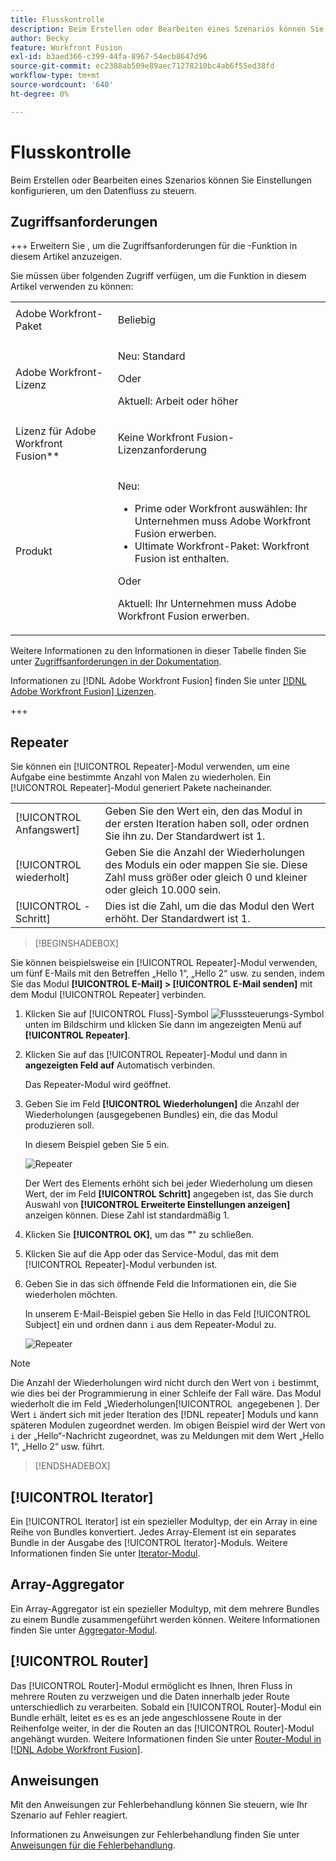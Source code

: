 ```yaml
---
title: Flusskontrolle
description: Beim Erstellen oder Bearbeiten eines Szenarios können Sie Einstellungen konfigurieren, um den Datenfluss zu steuern.
author: Becky
feature: Workfront Fusion
exl-id: b3aed366-c399-44fa-8967-54ecb8647d96
source-git-commit: ec2388ab509e89aec71278210bc4ab6f55ed38fd
workflow-type: tm+mt
source-wordcount: '640'
ht-degree: 0%

---
```


# Flusskontrolle

Beim Erstellen oder Bearbeiten eines Szenarios können Sie Einstellungen konfigurieren, um den Datenfluss zu steuern.

## Zugriffsanforderungen

+++ Erweitern Sie , um die Zugriffsanforderungen für die -Funktion in diesem Artikel anzuzeigen.

Sie müssen über folgenden Zugriff verfügen, um die Funktion in diesem Artikel verwenden zu können:

<table style="table-layout:auto">
 <col> 
 <col> 
 <tbody> 
  <tr> 
   <td role="rowheader">Adobe Workfront-Paket</td> 
   <td> <p>Beliebig</p> </td> 
  </tr> 
  <tr data-mc-conditions=""> 
   <td role="rowheader">Adobe Workfront-Lizenz</td> 
   <td> <p>Neu: Standard</p><p>Oder</p><p>Aktuell: Arbeit oder höher</p> </td> 
  </tr> 
  <tr> 
   <td role="rowheader">Lizenz für Adobe Workfront Fusion**</td> 
   <td>
   <p>Keine Workfront Fusion-Lizenzanforderung</p>
   </td> 
  </tr> 
  <tr> 
   <td role="rowheader">Produkt</td> 
   <td>
   <p>Neu:</p> <ul><li>Prime oder Workfront auswählen: Ihr Unternehmen muss Adobe Workfront Fusion erwerben.</li><li>Ultimate Workfront-Paket: Workfront Fusion ist enthalten.</li></ul>
   <p>Oder</p>
   <p>Aktuell: Ihr Unternehmen muss Adobe Workfront Fusion erwerben.</p>
   </td> 
  </tr>
 </tbody> 
</table>

Weitere Informationen zu den Informationen in dieser Tabelle finden Sie unter [Zugriffsanforderungen in der Dokumentation](/help/workfront-fusion/references/licenses-and-roles/access-level-requirements-in-documentation.md).

Informationen zu [!DNL Adobe Workfront Fusion] finden Sie unter [[!DNL Adobe Workfront Fusion] Lizenzen](/help/workfront-fusion/set-up-and-manage-workfront-fusion/licensing-operations-overview/license-automation-vs-integration.md).

+++

## Repeater

Sie können ein [!UICONTROL Repeater]-Modul verwenden, um eine Aufgabe eine bestimmte Anzahl von Malen zu wiederholen. Ein [!UICONTROL Repeater]-Modul generiert Pakete nacheinander.


<table>
    <tr>
        <td>[!UICONTROL Anfangswert]</td>
        <td>Geben Sie den Wert ein, den das Modul in der ersten Iteration haben soll, oder ordnen Sie ihn zu. Der Standardwert ist 1.</td>
    </tr>
    <tr>
        <td>[!UICONTROL wiederholt]</td>
        <td>Geben Sie die Anzahl der Wiederholungen des Moduls ein oder mappen Sie sie. Diese Zahl muss größer oder gleich 0 und kleiner oder gleich 10.000 sein.</td>
    </tr>
    <tr>
        <td>[!UICONTROL -Schritt]</td>
        <td>Dies ist die Zahl, um die das Modul den Wert erhöht. Der Standardwert ist 1.</td>
    </tr>
</table>

>[!BEGINSHADEBOX]

Sie können beispielsweise ein [!UICONTROL Repeater]-Modul verwenden, um fünf E-Mails mit den Betreffen „Hello 1“, „Hello 2“ usw. zu senden, indem Sie das Modul **[!UICONTROL E-Mail] > [!UICONTROL E-Mail senden]** mit dem Modul [!UICONTROL Repeater] verbinden.

1. Klicken Sie auf [!UICONTROL Fluss]-Symbol ![Flusssteuerungs-Symbol](/help/workfront-fusion/references/apps-and-modules/assets/flow-control-icon.gif) unten im Bildschirm und klicken Sie dann im angezeigten Menü auf **[!UICONTROL Repeater]**.
1. Klicken Sie auf das [!UICONTROL Repeater]-Modul und dann in **angezeigten Feld auf** Automatisch verbinden.

   Das Repeater-Modul wird geöffnet.

1. Geben Sie im Feld **[!UICONTROL Wiederholungen]** die Anzahl der Wiederholungen (ausgegebenen Bundles) ein, die das Modul produzieren soll.

   In diesem Beispiel geben Sie 5 ein.

   ![Repeater](/help/workfront-fusion/references/apps-and-modules/assets/repeater-2-350x207.png)

   Der Wert des Elements erhöht sich bei jeder Wiederholung um diesen Wert, der im Feld **[!UICONTROL Schritt]** angegeben ist, das Sie durch Auswahl von **[!UICONTROL Erweiterte Einstellungen anzeigen]** anzeigen können. Diese Zahl ist standardmäßig 1.

1. Klicken Sie **[!UICONTROL OK]**, um das **&quot;**&quot; zu schließen.

1. Klicken Sie auf die App oder das Service-Modul, das mit dem [!UICONTROL Repeater]-Modul verbunden ist.
1. Geben Sie in das sich öffnende Feld die Informationen ein, die Sie wiederholen möchten.

   In unserem E-Mail-Beispiel geben Sie Hello in das Feld [!UICONTROL Subject] ein und ordnen dann `i` aus dem Repeater-Modul zu.

   ![Repeater](/help/workfront-fusion/references/apps-and-modules/assets/repeater-3-350x207.png)



>[!NOTE]
>
>Die Anzahl der Wiederholungen wird nicht durch den Wert von `i` bestimmt, wie dies bei der Programmierung in einer Schleife der Fall wäre. Das Modul wiederholt die im Feld „Wiederholungen[!UICONTROL &#x200B; angegebenen &#x200B;]. Der Wert `i` ändert sich mit jeder Iteration des [!DNL repeater] Moduls und kann späteren Modulen zugeordnet werden. Im obigen Beispiel wird der Wert von `i` der „Hello“-Nachricht zugeordnet, was zu Meldungen mit dem Wert „Hello 1“, „Hello 2“ usw. führt.

>[!ENDSHADEBOX]

## [!UICONTROL Iterator]

Ein [!UICONTROL Iterator] ist ein spezieller Modultyp, der ein Array in eine Reihe von Bundles konvertiert. Jedes Array-Element ist ein separates Bundle in der Ausgabe des [!UICONTROL Iterator]-Moduls. Weitere Informationen finden Sie unter [Iterator-Modul](/help/workfront-fusion/references/modules/iterator-module.md).

## Array-Aggregator

Ein Array-Aggregator ist ein spezieller Modultyp, mit dem mehrere Bundles zu einem Bundle zusammengeführt werden können. Weitere Informationen finden Sie unter [Aggregator-Modul](/help/workfront-fusion/references/modules/aggregator-module.md).

## [!UICONTROL Router]

Das [!UICONTROL Router]-Modul ermöglicht es Ihnen, Ihren Fluss in mehrere Routen zu verzweigen und die Daten innerhalb jeder Route unterschiedlich zu verarbeiten. Sobald ein [!UICONTROL Router]-Modul ein Bundle erhält, leitet es es es an jede angeschlossene Route in der Reihenfolge weiter, in der die Routen an das [!UICONTROL Router]-Modul angehängt wurden. Weitere Informationen finden Sie unter [Router-Modul in [!DNL Adobe Workfront Fusion]](/help/workfront-fusion/create-scenarios/add-modules/router-module.md).

## Anweisungen

Mit den Anweisungen zur Fehlerbehandlung können Sie steuern, wie Ihr Szenario auf Fehler reagiert.

Informationen zu Anweisungen zur Fehlerbehandlung finden Sie unter [Anweisungen für die Fehlerbehandlung](/help/workfront-fusion/references/errors/directives-for-error-handling.md).

